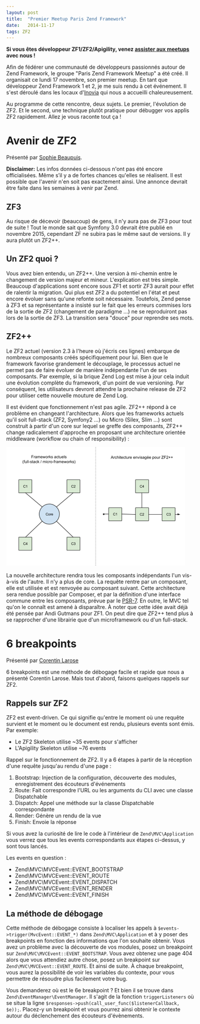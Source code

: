 ```yaml
---
layout: post
title:  "Premier Meetup Paris Zend Framework"
date:   2014-11-17
tags: ZF2
---
```


__Si vous êtes développeur ZF1/ZF2/Apigility, venez [assister aux meetups](http://www.meetup.com/Paris-Zend-Framework-Meetup/) avec nous !__

Afin de fédérer une communauté de développeurs passionnés autour de Zend Framework, le groupe "Paris Zend Framework Meetup" a été créé. Il organisait ce lundi 17 novembre, son premier meetup. En tant que développeur Zend Framework 1 et 2, je me suis rendu à cet événement. Il s'est déroulé dans les locaux d'[Inovia](https://twitter.com/inoviateam) qui nous a accueilli chaleureusement.

Au programme de cette rencontre, deux sujets. Le premier, l'évolution de ZF2. Et le second, une technique plutôt pratique pour débugger vos applis ZF2 rapidement. Allez je vous raconte tout ça !

# Avenir de ZF2

Présenté par [Sophie Beaupuis](https://twitter.com/so_php_ie).

__Disclaimer:__ Les infos données ci-dessous n'ont pas été encore officialisées. Même s’il y a de fortes chances qu'elles se réalisent. Il est possible que l'avenir n'en soit pas exactement ainsi. Une annonce devrait être faite dans les semaines à venir par Zend.

## ZF3
Au risque de décevoir (beaucoup) de gens, il n'y aura pas de ZF3 pour tout de suite ! Tout le monde sait que Symfony 3.0 devrait être publié en novembre 2015, cependant ZF ne subira pas le même saut de versions. Il y aura plutôt un ZF2++.

## Un ZF2 quoi ?
Vous avez bien entendu, un ZF2++. Une version à mi-chemin entre le changement de version majeur et mineur. L'explication est très simple. Beaucoup d'applications sont encore sous ZF1 et sortir ZF3 aurait pour effet de ralentir la migration. Qui plus est ZF2 a du potentiel en l'état et peut encore évoluer sans qu'une refonte soit nécessaire. Toutefois, Zend pense à ZF3 et sa représentante a insisté sur le fait que les erreurs commises lors de la sortie de ZF2 (changement de paradigme ...) ne se reproduiront pas lors de la sortie de ZF3. La transition sera "douce" pour reprendre ses mots.

## ZF2++
Le ZF2 actuel (version 2.3 à l'heure où j'écris ces lignes) embarque de nombreux composants créés spécifiquement pour lui. Bien que le framework favorise grandement le découplage, le processus actuel ne permet pas de faire évoluer de manière indépendante l'un de ses composants. Par exemple, si la brique Zend Log est mise à jour cela induit une évolution complète du framework, d'un point de vue versioning. Par conséquent, les utilisateurs devront attendre la prochaine release de ZF2 pour utiliser cette nouvelle mouture de Zend Log.

Il est évident que fonctionnement n'est pas agile. ZF2++ répond à ce problème en changeant l'architecture. Alors que les frameworks actuels qu'il soit full-stack (ZF2, Symfony2 ...) ou Micro (Silex, Slim ...) sont construit à partir d'un core sur lequel se greffe des composants, ZF2++ change radicalement d'approche en proposant une architecture orientée middleware (workflow ou chain of responsibility) :

![Ceci est un schéma très simplifié](/assets/full-stack-micro-vs-zf2plusplus.png)

La nouvelle architecture rendra tous les composants indépendants l'un vis-à-vis de l'autre. Il n'y a plus de core. La requête rentre par un composant, elle est utilisée et est renvoyée au composant suivant. Cette architecture sera rendue possible par Composer, et par la définition d'une interface commune entre les composants, prévue par le [PSR-7](https://github.com/php-fig/fig-standards/blob/master/proposed/http-message.md). En outre, le MVC tel qu'on le connaît est amené à disparaître. À noter que cette idée avait déjà été pensée par Andi Gutmans pour ZF1. On peut dire que ZF2++ tend plus à se rapprocher d'une librairie que d'un microframework ou d'un full-stack.

# 6 breakpoints
Présenté par [Corentin Larose](https://twitter.com/corentinlarose)

6 breakpoints est une méthode de débogage facile et rapide que nous a présenté Corentin Larose. Mais tout d'abord, faisons quelques rappels sur ZF2.

## Rappels sur ZF2
ZF2 est event-driven. Ce qui signifie qu'entre le moment où une requête survient et le moment ou le document est rendu, plusieurs events sont émis.
Par exemple:
* Le ZF2 Skeleton utilise ~35 events pour s'afficher
* L'Apigility Skeleton utilise ~76 events

Rappel sur le fonctionnement de ZF2. Il y a 6 étapes à partir de la réception d'une requête jusqu'au rendu d'une page :

1. Bootstrap: Injection de la configuration, découverte des modules, enregistrement des écouteurs d'événements
2. Route: Fait correspondre l'URL ou les arguments du CLI avec une classe Dispatchable
3. Dispatch: Appel une méthode sur la classe Dispatchable correspondante
4. Render: Génère un rendu de la vue
5. Finish: Envoie la réponse

Si vous avez la curiosité de lire le code à l'intérieur de `Zend\MVC\Application` vous verrez que tous les events correspondants aux étapes ci-dessus, y sont tous lancés.

Les events en question :

* Zend\MVC\MVCEvent::EVENT_BOOTSTRAP
* Zend\MVC\MVCEvent::EVENT_ROUTE
* Zend\MVC\MVCEvent::EVENT_DISPATCH
* Zend\MVC\MVCEvent::EVENT_RENDER
* Zend\MVC\MVCEvent::EVENT_FINISH

## La méthode de débogage
Cette méthode de débogage consiste à localiser les appels à `$events->trigger(MvcEvent::EVENT_*)` dans `Zend\MVC\Application` et à y poser des breakpoints en fonction des informations que l'on souhaite obtenir.
Vous avez un problème avec la découverte de vos modules, posez un breakpoint sur `Zend\MVC\MVCEvent::EVENT_BOOTSTRAP`. Vous avez obtenez une page 404 alors que vous attendiez autre chose, posez un breakpoint sur `Zend\MVC\MVCEvent::EVENT_ROUTE`. Et ainsi de suite.
À chaque breakpoint, vous aurez la possibilité de voir les variables du contexte, pour vous permettre de résoudre plus facilement votre bug.

Vous demanderez où est le 6e breakpoint ?
Et bien il se trouve dans `Zend\EventManager\EventManager`. Il s'agit de la fonction `triggerListeners` où se situe  la ligne `$responses->push(call_user_func($listenerCallback, $e));`.
Placez-y un breakpoint et vous pourrez ainsi obtenir le contexte autour du déclenchement des écouteurs d'évènements.
